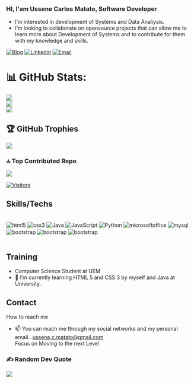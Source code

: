 ### HI, I'am Ussene Carlos Matato, Software Developer
- I’m interested in development of Systems and Data Analiysis.
- I’m looking to collaborate on opensource projects that can allow me to learn more about Development of Systems and to contribute for them with my knowledge and skills.

[![Blog](https://img.shields.io/website?label=UsseneMatato.com&style=for-the-badge&url=https://ussenematato.netlify.app)](https://ussenematato.netlify.app/)
[![Linkedin](https://img.shields.io/badge/LinkedIn-0077B5?style=for-the-badge&logo=linkedin&logoColor=white)](https://www.linkedin.com/in/ussene-matato-28b05335a/)
[![Email](https://img.shields.io/badge/Microsoft_Outlook-0078D4?style=for-the-badge&logo=microsoft-outlook&logoColor=whitee)](mailto:ussene.c.matato@hotmail.com/)

# 📊 GitHub Stats:
![](https://github-readme-stats.vercel.app/api?username=ussenematato&theme=react&hide_border=false&include_all_commits=false&count_private=false)<br/>
![](https://github-readme-streak-stats.herokuapp.com/?user=ussenematato&theme=react&hide_border=false)<br/>
![](https://github-readme-stats.vercel.app/api/top-langs/?username=ussenematato&theme=react&hide_border=false&include_all_commits=false&count_private=false&layout=compact)

## 🏆 GitHub Trophies

![](https://github-profile-trophy.vercel.app/?username=ussenematato&theme=radical&no-frame=false&no-bg=false&margin-w=4)


### 🔝 Top Contributed Repo

![](https://github-contributor-stats.vercel.app/api?username=ussenematato&limit=5&theme=dracula&combine_all_yearly_contributions=true)

[![Visitors](https://visitcount.itsvg.in/api?id=ussenematato&icon=0&color=0)](https://visitcount.itsvg.in)

## Skills/Techs

<div Style= "display: inline_block"><br/>
  <img align="center" alt="html5" src="https://img.shields.io/badge/HTML5-E34F26?style=for-the-badge&logo=html5&logoColor=white"/>
  <img align="center" alt="css3" src="https://img.shields.io/badge/CSS3-1572B6?style=for-the-badge&logo=css3&logoColor=white"/>
  <img align="center" alt="Java" src="https://img.shields.io/badge/Java-ED8B00?style=for-the-badge&logo=openjdk&logoColor=white"/>
  <img align="center" alt="JavaScript" src="https://img.shields.io/badge/JavaScript-F7DF1E?style=for-the-badge&logo=javascript&logoColor=black"/>
  <img align="center" alt="Python" src="https://img.shields.io/badge/Python-3776AB?style=for-the-badge&logo=python&logoColor=white"/>
  <img align="center" alt="microsoftoffice" src="https://img.shields.io/badge/Microsoft_Office-D83B01?style=for-the-badge&logo=microsoft-office&logoColor=white"/>
  <img align="center" alt="mysql" src="https://img.shields.io/badge/MySQL-00000F?style=for-the-badge&logo=mysql&logoColor=white"/>
  <img align="center" alt="bootstrap" src="https://img.shields.io/badge/GitHub-100000?style=for-the-badge&logo=github&logoColor=white"/>
  <img align="center" alt="bootstrap" src="https://img.shields.io/badge/Gmail-D14836?style=for-the-badge&logo=gmail&logoColor=white"/>
  <img align="center" alt="bootstrap" src="https://img.shields.io/badge/Linux-FCC624?style=for-the-badge&logo=linux&logoColor=black"/>

<div/></br>

## Training

- Computer Science Student at UEM
- 🌱 I’m currently learning HTML 5 and CSS 3 by myself and Java at University.


## Contact

How to reach me<br/>

- 📫 You can reach me through my social networks and my personal email..
  ussene.c.matato@gmail.com<br/>
  Focus on Moving to the next Level</br>

### ✍️ Random Dev Quote

![](https://quotes-github-readme.vercel.app/api?type=horizontal&theme=tokyonight)

 <!-- https://dev.to/envoy_/150-badges-for-github-pnk#contact -->
 <!-- https://github.com/anuraghazra/github-readme-stats -->
 <!-- https://emojipedia.org/package -->
 <!-- https://www.youtube.com/watch?v=cRoBt6AZgjc -->
 <!-- https://gprm.itsvg.in/ -->
